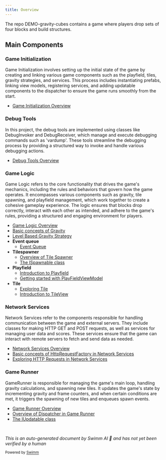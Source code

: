 ```yaml
---
title: Overview
---
```

The repo DEMO-gravity-cubes contains a game where players drop sets of four blocks and build structures.

## Main Components

### Game Initialization

Game Initialization involves setting up the initial state of the game by creating and linking various game components such as the playfield, tiles, gravity strategies, and services. This process includes instantiating prefabs, linking view models, registering services, and adding updatable components to the dispatcher to ensure the game runs smoothly from the start.

- <SwmLink doc-title="Game Initialization Overview">[Game Initialization Overview](/.swm/game-initialization-overview.wbhkk7sx.sw.md)</SwmLink>

### Debug Tools

In this project, the debug tools are implemented using classes like DebugInvoker and DebugReceiver, which manage and execute debugging commands such as 'vardump'. These tools streamline the debugging process by providing a structured way to invoke and handle various debugging actions.

- <SwmLink doc-title="Debug Tools Overview">[Debug Tools Overview](/.swm/debug-tools-overview.uxk2ygsv.sw.md)</SwmLink>

### Game Logic

Game Logic refers to the core functionality that drives the game's mechanics, including the rules and behaviors that govern how the game operates. It encompasses various components such as gravity, tile spawning, and playfield management, which work together to create a cohesive gameplay experience. The logic ensures that blocks drop correctly, interact with each other as intended, and adhere to the game's rules, providing a structured and engaging environment for players.

- <SwmLink doc-title="Game Logic Overview">[Game Logic Overview](/.swm/game-logic-overview.7bs9x6py.sw.md)</SwmLink>
- <SwmLink doc-title="Basic concepts of Gravity">[Basic concepts of Gravity](/.swm/basic-concepts-of-gravity.lz3jrnzn.sw.md)</SwmLink>
- <SwmLink doc-title="Level Based Gravity Strategy">[Level Based Gravity Strategy](/.swm/level-based-gravity-strategy.xcu81zy8.sw.md)</SwmLink>
- **Event queue**
  - <SwmLink doc-title="Event Queue">[Event Queue](/.swm/event-queue.tzsi65k6.sw.md)</SwmLink>
- **Tilespawner**
  - <SwmLink doc-title="Overview of Tile Spawner">[Overview of Tile Spawner](/.swm/overview-of-tile-spawner.aoiooh8p.sw.md)</SwmLink>
  - <SwmLink doc-title="The ISpawnable class">[The ISpawnable class](/.swm/the-ispawnable-class.6trcv.sw.md)</SwmLink>
- **Playfield**
  - <SwmLink doc-title="Introduction to Playfield">[Introduction to Playfield](/.swm/introduction-to-playfield.reocj63c.sw.md)</SwmLink>
  - <SwmLink doc-title="Getting started with PlayFieldViewModel">[Getting started with PlayFieldViewModel](/.swm/getting-started-with-playfieldviewmodel.l0rjifrh.sw.md)</SwmLink>
- **Tile**
  - <SwmLink doc-title="Exploring Tile">[Exploring Tile](/.swm/exploring-tile.aohe4q0n.sw.md)</SwmLink>
  - <SwmLink doc-title="Introduction to TileView">[Introduction to TileView](/.swm/introduction-to-tileview.utci9z0j.sw.md)</SwmLink>

### Network Services

Network Services refer to the components responsible for handling communication between the game and external servers. They include classes for making HTTP GET and POST requests, as well as services for managing user data and scores. These services ensure that the game can interact with remote servers to fetch and send data as needed.

- <SwmLink doc-title="Network Services Overview">[Network Services Overview](/.swm/network-services-overview.77grb6to.sw.md)</SwmLink>
- <SwmLink doc-title="Basic concepts of HttpRequestFactory in Network Services">[Basic concepts of HttpRequestFactory in Network Services](/.swm/basic-concepts-of-httprequestfactory-in-network-services.yuf4f2h6.sw.md)</SwmLink>
- <SwmLink doc-title="Exploring HTTP Requests in Network Services">[Exploring HTTP Requests in Network Services](/.swm/exploring-http-requests-in-network-services.331hxw9s.sw.md)</SwmLink>

### Game Runner

GameRunner is responsible for managing the game's main loop, handling gravity calculations, and spawning new tiles. It updates the game's state by incrementing gravity and frame counters, and when certain conditions are met, it triggers the spawning of new tiles and enqueues spawn events.

- <SwmLink doc-title="Game Runner Overview">[Game Runner Overview](/.swm/game-runner-overview.u5dqn3bu.sw.md)</SwmLink>
- <SwmLink doc-title="Overview of Dispatcher in Game Runner">[Overview of Dispatcher in Game Runner](/.swm/overview-of-dispatcher-in-game-runner.erfdj45g.sw.md)</SwmLink>
- <SwmLink doc-title="The IUpdatable class">[The IUpdatable class](/.swm/the-iupdatable-class.x353y.sw.md)</SwmLink>

&nbsp;

*This is an auto-generated document by Swimm AI 🌊 and has not yet been verified by a human*

<SwmMeta version="3.0.0" repo-id="Z2l0aHViJTNBJTNBREVNTy1ncmF2aXR5LWN1YmVzJTNBJTNBc3dpbW1pbw==" repo-name="DEMO-gravity-cubes"><sup>Powered by [Swimm](https://staging.swimm.cloud/)</sup></SwmMeta>
